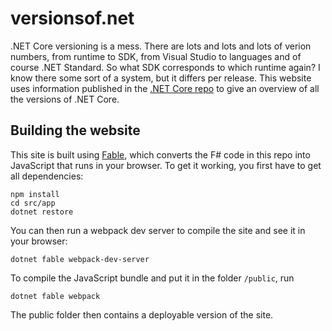 # versionsof.net

.NET Core versioning is a mess. There are lots and lots and lots of verion numbers, from runtime to SDK, from Visual Studio to languages and of course .NET Standard. So what SDK corresponds to which runtime again? I know there some sort of a system, but it differs per release. This website uses information published in the [.NET Core repo](https://github.com/dotnet/core/blob/master/release-notes/) to give an overview of all the versions of .NET Core.

## Building the website

This site is built using [Fable](http://fable.io), which converts the F# code in this repo into JavaScript that runs in your browser. To get it working, you first have to get all dependencies:
```
npm install
cd src/app
dotnet restore
```
You can then run a webpack dev server to compile the site and see it in your browser:
```
dotnet fable webpack-dev-server
```
To compile the JavaScript bundle and put it in the folder `/public`, run
```
dotnet fable webpack
```
The public folder then contains a deployable version of the site.